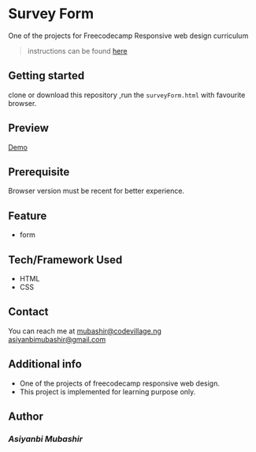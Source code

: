# Survey Form
One of the projects for Freecodecamp Responsive web design curriculum  

>instructions can be found [here](<https://www.freecodecamp.org/learn/responsive-web-design/responsive-web-design-projects/build-a-survey-form>)
## Getting started
clone or download this repository ,run the `surveyForm.html` with favourite browser.
## Preview
[Demo](<https://mb-fcc-surveyform.netlify.app/>)

## Prerequisite
Browser version must be recent for better experience.
## Feature
- form
## Tech/Framework Used
- HTML
- CSS
## Contact
You can reach me at <mubashir@codevillage.ng>  
<asiyanbimubashir@gmail.com>
## Additional info 
- One of the projects of freecodecamp responsive web design.
- This project is implemented for learning purpose only.
## Author
### _*Asiyanbi Mubashir*_
